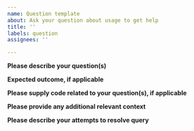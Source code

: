 ```yaml
---
name: Question template
about: Ask your question about usage to get help
title: ''
labels: question
assignees: ''

---
```


**Please describe your question(s)**

**Expected outcome, if applicable**

**Please supply code related to your question(s), if applicable**

**Please provide any additional relevant context**

**Please describe your attempts to resolve query**

